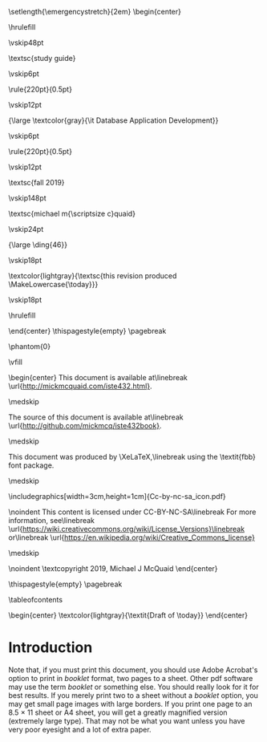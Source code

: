 \setlength{\emergencystretch}{2em}
\begin{center}

\hrulefill

\vskip48pt

\textsc{study guide}

\vskip6pt

\rule{220pt}{0.5pt}

\vskip12pt

{\large \textcolor{gray}{\it Database Application Development}}

\vskip6pt

\rule{220pt}{0.5pt}

\vskip12pt

\textsc{fall 2019}

\vskip148pt


\textsc{michael m{\scriptsize c}quaid}

\vskip24pt

{\large \ding{46}}

\vskip18pt

\textcolor{lightgray}{\textsc{this revision produced \MakeLowercase{\today}}}

\vskip18pt

\hrulefill

\end{center}
\thispagestyle{empty}
\pagebreak

\phantom{0}

\vfill

\begin{center}
  This document is available at\linebreak
  \url{http://mickmcquaid.com/iste432.html}.
  
  \medskip

  The source of this document is available at\linebreak
  \url{http://github.com/mickmcq/iste432book}.

  \medskip

  This document was produced by \XeLaTeX,\linebreak
  using the \textit{fbb} font package.

  \medskip

  \includegraphics[width=3cm,height=1cm]{Cc-by-nc-sa_icon.pdf}

\noindent
This content is licensed under CC-BY-NC-SA\linebreak
For more information, see\linebreak
\url{https://wiki.creativecommons.org/wiki/License_Versions}\linebreak
or\linebreak
\url{https://en.wikipedia.org/wiki/Creative_Commons_license}

\medskip

\noindent
\textcopyright 2019, Michael J McQuaid
\end{center}

\thispagestyle{empty}
\pagebreak

\tableofcontents

\begin{center}
\textcolor{lightgray}{\textit{Draft of \today}}
\end{center}

# Introduction

Note that, if you must print this document, you should use Adobe Acrobat's
option to print in *booklet* format, two pages to a sheet. Other pdf software
may use the term *booklet* or something else. You should really look for it
for best results. If you merely print two to a sheet without a *booklet*
option, you may get small page images with large borders. If you print one page to an 8.5 $\times$ 11 sheet or A4 sheet, you will get a greatly magnified version (extremely large type). That may not be what you want unless you have very poor eyesight and a lot of extra paper.


